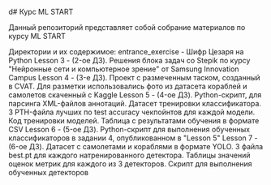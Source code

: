 d# Курс ML START

Данный репозиторий представляет собой собрание материалов по курсу ML START

Директории и их содержимое:
entrance_exercise - Шифр Цезаря на Python
Lesson 3 - (2-ое ДЗ). Решения блока задач со Stepik по курсу "Нейронные сети и компьютерное зрение" от Samsung Innovation Campus
Lesson 4 - (3-е ДЗ). Проект с размеченным таском, созданный в CVAT. Для разметки использовались фото из датасета кораблей и самолетов скаченный с Kaggle
Lesson 5 - (4-ое ДЗ). Python-скрипт, для парсинга XML-файлов аннотаций. Датасет тренировки классификатора. 3 PTH-файла лучших по test accuracy чекпойнтов для каждой модели. Код тренировки моделей. Таблица с результатами обучения в формате CSV
Lesson 6 - (5-ое ДЗ). Python-скрипт для выполнения обученных классификаторов в задании 4, опубликованном в "Lesson 5"
Lesson 7 - (6-ое ДЗ). Датасет с самолетами и кораблями в формате YOLO. 3 файла best.pt для каждого натренированного детектора. Таблицы значений оценок метрик для каждого из 3 детекторов. Скрипт для выполнения обученных детекторов
